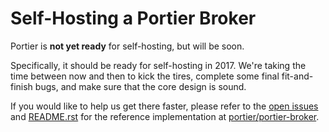 # Self-Hosting a Portier Broker

Portier is __not yet ready__ for self-hosting, but will be soon.

Specifically, it should be ready for self-hosting in 2017. We're taking the time between now and then to kick the tires, complete some final fit-and-finish bugs, and make sure that the core design is sound.

If you would like to help us get there faster, please refer to the [open issues](https://github.com/portier/portier-broker/issues) and [README.rst](https://github.com/portier/portier-broker/blob/master/README.rst) for the reference implementation at [portier/portier-broker](https://github.com/portier/portier-broker).
